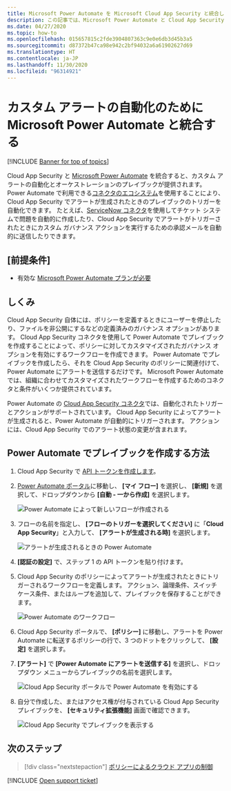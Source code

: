 ```yaml
---
title: Microsoft Power Automate を Microsoft Cloud App Security と統合してカスタム アラートを自動化する
description: この記事では、Microsoft Power Automate と Cloud App Security を統合することによって、カスタム アラートの自動化を実現する方法について説明します。
ms.date: 04/27/2020
ms.topic: how-to
ms.openlocfilehash: 015657815c2fde3904807363c9e0e6db3d45b3a5
ms.sourcegitcommit: d87372b47ca98e942c2bf94032a6a61902627d69
ms.translationtype: HT
ms.contentlocale: ja-JP
ms.lasthandoff: 11/30/2020
ms.locfileid: "96314921"
---
```

# <a name="integrate-with-microsoft-power-automate-for-custom-alert-automation"></a>カスタム アラートの自動化のために Microsoft Power Automate と統合する

[!INCLUDE [Banner for top of topics](includes/banner.md)]

Cloud App Security と [Microsoft Power Automate](/flow/getting-started) を統合すると、カスタム アラートの自動化とオーケストレーションのプレイブックが提供されます。 Power Automate で利用できる[コネクタのエコシステム](/connectors/)を使用することにより、Cloud App Security でアラートが生成されたときのプレイブックのトリガーを自動化できます。 たとえば、[ServiceNow コネクタ](/connectors/service-now/)を使用してチケット システムで問題を自動的に作成したり、Cloud App Security でアラートがトリガーされたときにカスタム ガバナンス アクションを実行するための承認メールを自動的に送信したりできます。

## <a name="prerequisites"></a>[前提条件]

- 有効な [Microsoft Power Automate プランが必要](https://flow.microsoft.com/pricing)

## <a name="how-it-works"></a>しくみ

Cloud App Security 自体には、ポリシーを定義するときにユーザーを停止したり、ファイルを非公開にするなどの定義済みのガバナンス オプションがあります。 Cloud App Security コネクタを使用して Power Automate でプレイブックを作成することによって、ポリシーに対してカスタマイズされたガバナンス オプションを有効にするワークフローを作成できます。 Power Automate でプレイブックを作成したら、それを Cloud App Security のポリシーに関連付けて、Power Automate にアラートを送信するだけです。 Microsoft Power Automate では、組織に合わせてカスタマイズされたワークフローを作成するためのコネクタと条件がいくつか提供されています。

Power Automate の [Cloud App Security コネクタ](/connectors/cloudappsecurity/)では、自動化されたトリガーとアクションがサポートされています。 Cloud App Security によってアラートが生成されると、Power Automate が自動的にトリガーされます。 アクションには、Cloud App Security でのアラート状態の変更が含まれます。

## <a name="how-to-create-playbooks-with-power-automate"></a>Power Automate でプレイブックを作成する方法

1. Cloud App Security で [API トークンを作成します](api-tokens.md)。

2. [Power Automate ポータル](https://flow.microsoft.com)に移動し、 **[マイ フロー]** を選択し、 **[新規]** を選択して、ドロップダウンから **[自動 - 一から作成]** を選択します。

    ![Power Automate によって新しいフローが作成される](media/flow-create-new.png)

3. フローの名前を指定し、 **[フローのトリガーを選択してください]** に「**Cloud App Security**」と入力して、 **[アラートが生成される時]** を選択します。

    ![アラートが生成されるときの Power Automate](media/flow-when-alert.png)

4. **[認証の設定]** で、ステップ 1 の API トークンを貼り付けます。

5. Cloud App Security のポリシーによってアラートが生成されたときにトリガーされるワークフローを定義します。 アクション、論理条件、スイッチ ケース条件、またはループを追加して、プレイブックを保存することができます。

    ![Power Automate のワークフロー](media/flow-workflow.png)

6. Cloud App Security ポータルで、 **[ポリシー]** に移動し、アラートを Power Automate に転送するポリシーの行で、3 つのドットをクリックして、 **[設定]** を選択します。
7. **[アラート]** で **[Power Automate にアラートを送信する]** を選択し、ドロップダウン メニューからプレイブックの名前を選択します。

    ![Cloud App Security ポータルで Power Automate を有効にする](media/flow-mcas-config.png)

8. 自分で作成した、またはアクセス権が付与されている Cloud App Security プレイブックを、 **[セキュリティ拡張機能]** 画面で確認できます。

    ![Cloud App Security でプレイブックを表示する](media/flow-extensions.png)

## <a name="next-steps"></a>次のステップ

> [!div class="nextstepaction"]
> [ポリシーによるクラウド アプリの制御](control-cloud-apps-with-policies.md)

[!INCLUDE [Open support ticket](includes/support.md)]